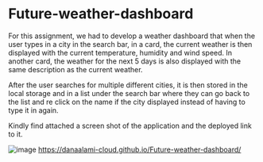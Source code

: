 # Future-weather-dashboard

For this assignment, we had to develop a weather dashboard that when the user types in a city in the search bar, in a card, the current weather is then displayed with the current temperature, humidity and wind speed. In another card, the weather for the next 5 days is also displayed with the same description as the current weather. 

After the user searches for multiple different cities, it is then stored in the local storage and in a list under the search bar where they can go back to the list and re click on the name if the city displayed instead of having to type it in again.

Kindly find attached a screen shot of the application and the deployed link to it. 

![image](https://user-images.githubusercontent.com/76731133/115159140-6253d100-a09a-11eb-9e48-011848ee59d7.png)
https://danaalami-cloud.github.io/Future-weather-dashboard/
